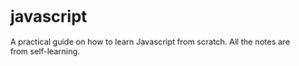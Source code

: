 # javascript
A practical guide on how to learn  Javascript from scratch.
All the notes are from self-learning.  
